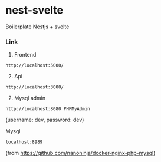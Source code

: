# nest-svelte
Boilerplate Nestjs + svelte


### Link
1. Frontend
```
http://localhost:5000/
```
2. Api
```
http://localhost:3000/
```

2. Mysql admin
```
http://localhost:8080 PHPMyAdmin
```
(username: dev, password: dev)

Mysql
```
localhost:8989
```

(from https://github.com/nanoninja/docker-nginx-php-mysql)
